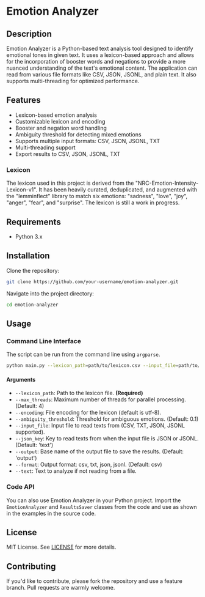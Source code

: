 # Emotion Analyzer

## Description

Emotion Analyzer is a Python-based text analysis tool designed to identify emotional tones in given text. It uses a lexicon-based approach and allows for the incorporation of booster words and negations to provide a more nuanced understanding of the text's emotional content. The application can read from various file formats like CSV, JSON, JSONL, and plain text. It also supports multi-threading for optimized performance.

## Features

- Lexicon-based emotion analysis
- Customizable lexicon and encoding
- Booster and negation word handling
- Ambiguity threshold for detecting mixed emotions
- Supports multiple input formats: CSV, JSON, JSONL, TXT
- Multi-threading support
- Export results to CSV, JSON, JSONL, TXT

### Lexicon

The lexicon used in this project is derived from the "NRC-Emotion-Intensity-Lexicon-v1". It has been heavily curated, deduplicated, and augmented with the "lemminflect" library to match six emotions: "sadness", "love", "joy", "anger", "fear", and "surprise". The lexicon is still a work in progress.

## Requirements

- Python 3.x

## Installation

Clone the repository:

```bash
git clone https://github.com/your-username/emotion-analyzer.git
```

Navigate into the project directory:

```bash
cd emotion-analyzer
```

## Usage

### Command Line Interface

The script can be run from the command line using `argparse`. 

```bash
python main.py --lexicon_path=path/to/lexicon.csv --input_file=path/to/input.txt --output=output_file_name --format=csv
```

#### Arguments

- `--lexicon_path`: Path to the lexicon file. **(Required)**
- `--max_threads`: Maximum number of threads for parallel processing. (Default: 4)
- `--encoding`: File encoding for the lexicon (default is utf-8).
- `--ambiguity_threshold`: Threshold for ambiguous emotions. (Default: 0.1)
- `--input_file`: Input file to read texts from (CSV, TXT, JSON, JSONL supported).
- `--json_key`: Key to read texts from when the input file is JSON or JSONL. (Default: 'text')
- `--output`: Base name of the output file to save the results. (Default: 'output')
- `--format`: Output format: csv, txt, json, jsonl. (Default: csv)
- `--text`: Text to analyze if not reading from a file.

### Code API

You can also use Emotion Analyzer in your Python project. Import the `EmotionAnalyzer` and `ResultsSaver` classes from the code and use as shown in the examples in the source code.

## License

MIT License. See [LICENSE](LICENSE) for more details.

## Contributing

If you'd like to contribute, please fork the repository and use a feature branch. Pull requests are warmly welcome.
